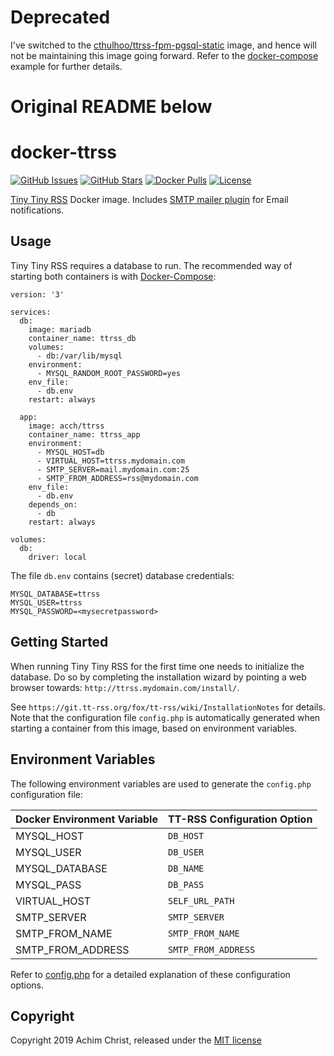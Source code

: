 # Deprecated

I've switched to the [cthulhoo/ttrss-fpm-pgsql-static](https://hub.docker.com/r/cthulhoo/ttrss-fpm-pgsql-static) image, and hence will not be maintaining this image going forward. Refer to the [docker-compose](https://git.tt-rss.org/fox/ttrss-docker-compose/src/branch/static-dockerhub/README.md) example for further details.

# Original README below

# docker-ttrss

[![GitHub Issues](https://img.shields.io/github/issues/acch/docker-ttrss.svg)](https://github.com/acch/docker-ttrss/issues) [![GitHub Stars](https://img.shields.io/github/stars/acch/docker-ttrss.svg?label=github%20%E2%98%85)](https://github.com/acch/docker-ttrss/) [![Docker Pulls](https://img.shields.io/docker/pulls/acch/ttrss.svg)](https://hub.docker.com/r/acch/ttrss/) [![License](https://img.shields.io/github/license/acch/docker-ttrss.svg)](LICENSE)

[Tiny Tiny RSS](https://tt-rss.org/) Docker image. Includes [SMTP mailer plugin](https://git.tt-rss.org/fox/ttrss-mailer-smtp) for Email notifications.

## Usage

Tiny Tiny RSS requires a database to run. The recommended way of starting both containers is with [Docker-Compose](https://docs.docker.com/compose/compose-file):

    version: '3'

    services:
      db:
        image: mariadb
        container_name: ttrss_db
        volumes:
          - db:/var/lib/mysql
        environment:
          - MYSQL_RANDOM_ROOT_PASSWORD=yes
        env_file:
          - db.env
        restart: always

      app:
        image: acch/ttrss
        container_name: ttrss_app
        environment:
          - MYSQL_HOST=db
          - VIRTUAL_HOST=ttrss.mydomain.com
          - SMTP_SERVER=mail.mydomain.com:25
          - SMTP_FROM_ADDRESS=rss@mydomain.com
        env_file:
          - db.env
        depends_on:
          - db
        restart: always

    volumes:
      db:
        driver: local

The file `db.env` contains (secret) database credentials:

    MYSQL_DATABASE=ttrss
    MYSQL_USER=ttrss
    MYSQL_PASSWORD=<mysecretpassword>

## Getting Started

When running Tiny Tiny RSS for the first time one needs to initialize the database. Do so by completing the installation wizard by pointing a web browser towards: `http://ttrss.mydomain.com/install/`.

See `https://git.tt-rss.org/fox/tt-rss/wiki/InstallationNotes` for details. Note that the configuration file `config.php` is automatically generated when starting a container from this image, based on environment variables.

## Environment Variables

The following environment variables are used to generate the `config.php` configuration file:

| Docker Environment Variable | TT-RSS Configuration Option |
| --------------------------- | --------------------------- |
| MYSQL_HOST                  | `DB_HOST`                   |
| MYSQL_USER                  | `DB_USER`                   |
| MYSQL_DATABASE              | `DB_NAME`                   |
| MYSQL_PASS                  | `DB_PASS`                   |
| VIRTUAL_HOST                | `SELF_URL_PATH`             |
| SMTP_SERVER                 | `SMTP_SERVER`               |
| SMTP_FROM_NAME              | `SMTP_FROM_NAME`            |
| SMTP_FROM_ADDRESS           | `SMTP_FROM_ADDRESS`         |

Refer to [config.php](https://git.tt-rss.org/fox/tt-rss/src/master/config.php-dist) for a detailed explanation of these configuration options.

## Copyright

Copyright 2019 Achim Christ, released under the [MIT license](LICENSE)

